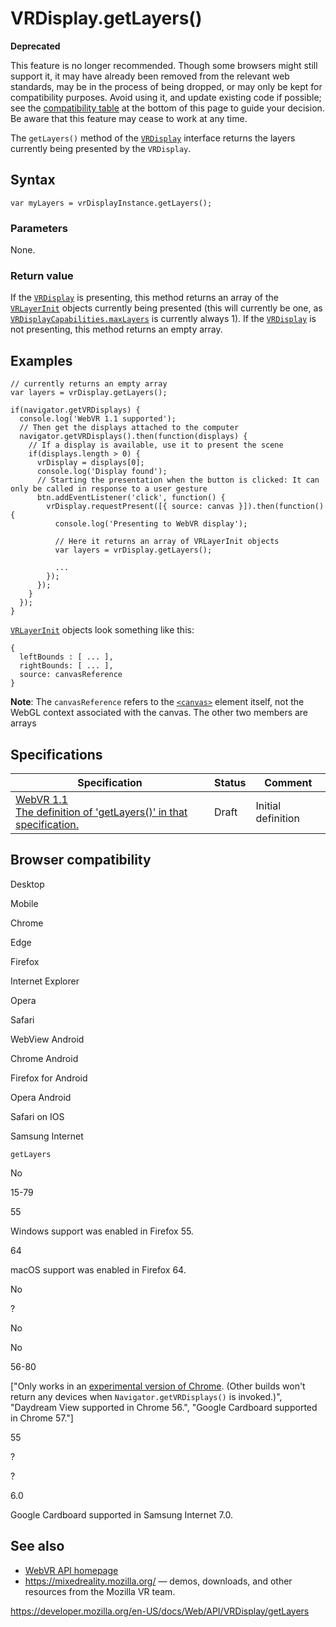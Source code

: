 VRDisplay.getLayers()
=====================

**Deprecated**

This feature is no longer recommended. Though some browsers might still support it, it may have already been removed from the relevant web standards, may be in the process of being dropped, or may only be kept for compatibility purposes. Avoid using it, and update existing code if possible; see the [compatibility table](#browser_compatibility) at the bottom of this page to guide your decision. Be aware that this feature may cease to work at any time.

The `getLayers()` method of the [`VRDisplay`](../vrdisplay) interface returns the layers currently being presented by the `VRDisplay`.

Syntax
------

    var myLayers = vrDisplayInstance.getLayers();

### Parameters

None.

### Return value

If the [`VRDisplay`](../vrdisplay) is presenting, this method returns an array of the [`VRLayerInit`](../vrlayerinit) objects currently being presented (this will currently be one, as [`VRDisplayCapabilities.maxLayers`](../vrdisplaycapabilities/maxlayers) is currently always 1). If the [`VRDisplay`](../vrdisplay) is not presenting, this method returns an empty array.

Examples
--------

    // currently returns an empty array
    var layers = vrDisplay.getLayers();

    if(navigator.getVRDisplays) {
      console.log('WebVR 1.1 supported');
      // Then get the displays attached to the computer
      navigator.getVRDisplays().then(function(displays) {
        // If a display is available, use it to present the scene
        if(displays.length > 0) {
          vrDisplay = displays[0];
          console.log('Display found');
          // Starting the presentation when the button is clicked: It can only be called in response to a user gesture
          btn.addEventListener('click', function() {
            vrDisplay.requestPresent([{ source: canvas }]).then(function() {
              console.log('Presenting to WebVR display');

              // Here it returns an array of VRLayerInit objects
              var layers = vrDisplay.getLayers();

              ...
            });
          });
        }
      });
    }

[`VRLayerInit`](../vrlayerinit) objects look something like this:

    {
      leftBounds : [ ... ],
      rightBounds: [ ... ],
      source: canvasReference
    }

**Note**: The `canvasReference` refers to the [`<canvas>`](https://developer.mozilla.org/en-US/docs/Web/HTML/Element/canvas) element itself, not the WebGL context associated with the canvas. The other two members are arrays

Specifications
--------------

<table><thead><tr class="header"><th>Specification</th><th>Status</th><th>Comment</th></tr></thead><tbody><tr class="odd"><td><a href="https://immersive-web.github.io/webvr/spec/1.1/#dom-vrdisplay-getlayers">WebVR 1.1<br />
<span class="small">The definition of 'getLayers()' in that specification.</span></a></td><td><span class="spec-draft">Draft</span></td><td>Initial definition</td></tr></tbody></table>

Browser compatibility
---------------------

Desktop

Mobile

Chrome

Edge

Firefox

Internet Explorer

Opera

Safari

WebView Android

Chrome Android

Firefox for Android

Opera Android

Safari on IOS

Samsung Internet

`getLayers`

No

15-79

55

Windows support was enabled in Firefox 55.

64

macOS support was enabled in Firefox 64.

No

?

No

No

56-80

\["Only works in an [experimental version of Chrome](https://webvr.info/get-chrome/). (Other builds won't return any devices when `Navigator.getVRDisplays()` is invoked.)", "Daydream View supported in Chrome 56.", "Google Cardboard supported in Chrome 57."\]

55

?

?

6.0

Google Cardboard supported in Samsung Internet 7.0.

See also
--------

-   [WebVR API homepage](../webvr_api)
-   <https://mixedreality.mozilla.org/> — demos, downloads, and other resources from the Mozilla VR team.

<a href="https://developer.mozilla.org/en-US/docs/Web/API/VRDisplay/getLayers" class="_attribution-link">https://developer.mozilla.org/en-US/docs/Web/API/VRDisplay/getLayers</a>
